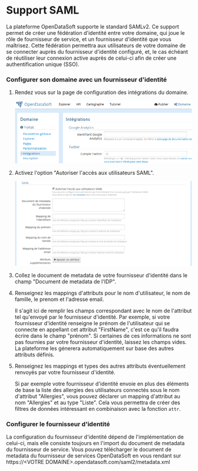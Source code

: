# Support SAML

La plateforme OpenDataSoft supporte le standard SAMLv2.
Ce support permet de créer une fédération d'identité entre votre domaine, qui joue le rôle de fournisseur de service, et un fournisseur d'identité que vous maîtrisez.
Cette fédération permettra aux utilisateurs de votre domaine de se connecter auprès du fournisseur d'identité configuré, et, le cas échéant de réutiliser leur connexion active auprès de celui-ci afin de créer une authentification unique (SSO).

### Configurer son domaine avec un fournisseur d'identité

1. Rendez vous sur la page de configuration des intégrations du domaine.

    ![Page de de configuration des intégrations du domaine](saml-integrations.png)

2. Activez l'option "Autoriser l'accès aux utilisateurs SAML".

    ![Interface de configuration de fournisseur d'identité SAML](saml-config.png)

3. Collez le document de metadata de votre fournisseur d'identité dans le champ "Document de metadata de l'IDP".

4. Renseignez les mappings d'attributs pour le nom d'utilisateur, le nom de famille, le prenom et l'adresse email.

    Il s'agit ici de remplir les champs correspondant avec le nom de l'attribut tel qu'envoyé par le fournisseur d'identité.
    Par exemple, si votre fournisseur d'identité renseigne le prénom de l'utilisateur qui se connecte en appellant cet attribut "FirstName", c'est ce qu'il faudra écrire dans le champ "prénom".
    Si certaines de ces informations ne sont pas fournies par votre fournisseur d'identité, laissez les champs vides. La plateforme les génerera automatiquement sur base des autres attributs définis.

5. Renseignez les mappings et types des autres attributs éventuellement renvoyés par votre fournisseur d'identité. 

    Si par exemple votre fournisseur d'identité envoie en plus des éléments de base la liste des allergies des utilisateurs connectés sous le nom d'attribut "Allergies", vous pouvez déclarer un mapping d'attribut au nom "Allergies" et au type "Liste". Cela vous permettra de créer des filtres de données intéressant en combinaison avec la fonction `attr`.

### Configurer le fournisseur d'identité

La configuration du fournisseur d'identité dépend de l'implémentation de celui-ci, mais elle consiste toujours en l'import du document de metadata du fournisseur de service.
Vous pouvez télécharger le document de metadata du fournisseur de services OpenDataSoft en vous rendant sur https://\<VOTRE DOMAINE\>.opendatasoft.com/saml2/metadata.xml

